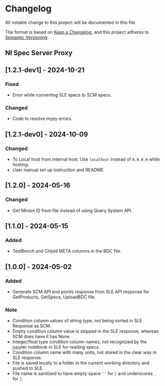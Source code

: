 # Changelog

All notable change to this project will be documented in this file.

The format is based on [Keep a Changelog](https://keepachangelog.com/en/1.1.0/),
and this project adheres to [Semantic Versioning](https://semver.org/spec/v2.0.0.html).

## NI Spec Server Proxy

## [1.2.1-dev1] - 2024-10-21

### Fixed

- Error while converting SLE specs to SCM specs.

### Changed

- Code to resolve mypy errors.

## [1.2.1-dev0] - 2024-10-09

### Changed

- To Local host from internal host. Use `localhost` instead of `0.0.0.0` while hosting.
- User manual set up instruction and README.

## [1.2.0] - 2024-05-16

### Changed

- Get Minion ID from file instead of using Query System API.

## [1.1.0] - 2024-05-15

### Added

- TestBench and ChipId META columns in the BDC file.

## [1.0.0] - 2024-05-02

### Added

- Generate SCM API end points response from SLE API response for GetProducts, GetSpecs, UploadBDC file.

### Note

- Condition column values of string type, not being sorted in SLE Response as SCM.
- Empty condition column value is skipped in the SLE response, whereas SCM does have it has None.
- Integer/float type condition column names, not recognized by the jupyter notebook in SLE for reading specs.
- Condition column name with many units, not stored in the clear way in SLE response.
- File is saved locally to a folder in the current working directory and pushed to SLE.
- File name is sanitized to have empty space `''` for `[` and underscores `_` for `]`.